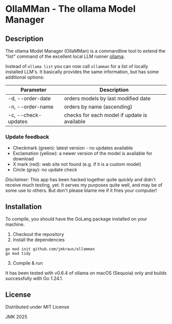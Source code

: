 # OllaMMan - The ollama Model Manager

## Description

The ollama Model Manager (OllaMMan) is a commandline tool to extend the "list" command of the excellent local LLM runner [ollama](https://ollama.com).

Instead of `ollama list` you can now call `ollamman` for a list of locally installed LLM's. It basically provides the same information, but has some additional options:

| Parameter           | Description                                  |
| ------------------- | -------------------------------------------- |
| -d, --order-date    | orders models by last modified date          |
| -n, --order-name    | orders by name (ascending)                   |
| -c, --check-updates | checks for each model if update is available |

### Update feedback

 * Checkmark (green): latest version - no updates available
 * Exclamation (yellow): a newer version of the model is available for download
 * X mark (red): web site not found (e.g. if it is a custom model)
 * Circle (gray): no update check

*Disclaimer:* This app has been hacked together quite quickly and didn't receive much testing, yet. It serves my purposes quite well, and may be of some use to others. But don't please blame me if it fries your computer!

## Installation

To compile, you should have the GoLang package installed on your machine.

1. Checkout the repository
2. Install the dependencies
```
go mod init github.com/jmkraus/ollamman
go mod tidy  
```
3. Compile & run

It has been tested with v0.6.4 of ollama on macOS (Sequoia) only and builds successfully with Go 1.24.1.

## License

Distributed under MIT License

JMK 2025
